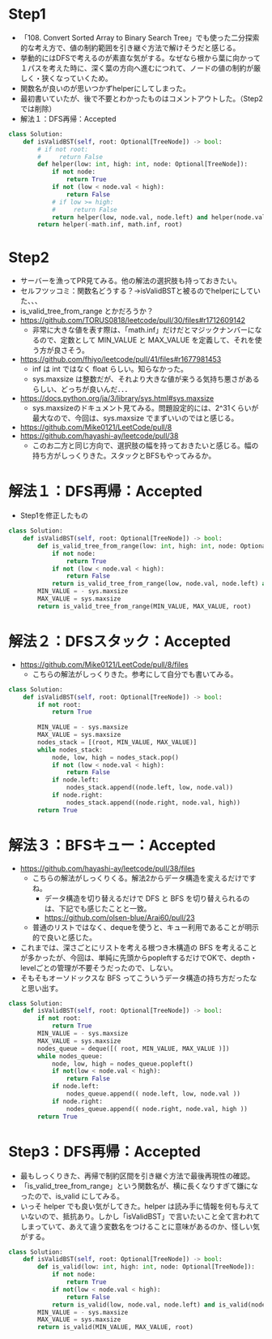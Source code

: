 # Step1
- 「108. Convert Sorted Array to Binary Search Tree」でも使った二分探索的な考え方で、値の制約範囲を引き継ぐ方法で解けそうだと感じる。
- 挙動的にはDFSで考えるのが素直な気がする。なぜなら根から葉に向かって１パスを考えた時に、深く葉の方向へ進むにつれて、ノードの値の制約が厳しく・狭くなっていくため。
- 関数名が良いのが思いつかずhelperにしてしまった。
- 最初書いていたが、後で不要とわかったものはコメントアウトした。（Step2では削除）
- 解法１：DFS再帰：Accepted
```python
class Solution:
    def isValidBST(self, root: Optional[TreeNode]) -> bool:
        # if not root:
        #     return False
        def helper(low: int, high: int, node: Optional[TreeNode]):
            if not node:
                return True
            if not (low < node.val < high):
                return False
            # if low >= high:
            #     return False
            return helper(low, node.val, node.left) and helper(node.val, high, node.right)
        return helper(-math.inf, math.inf, root)
```

# Step2
- サーバーを漁ってPR見てみる。他の解法の選択肢も持っておきたい。
- セルフツッコミ：関数名どうする？->isValidBSTと被るのでhelperにしていた、、、
- is_valid_tree_from_range とかだろうか？
- https://github.com/TORUS0818/leetcode/pull/30/files#r1712609142
   - 非常に大きな値を表す際は、「math.inf」だけだとマジックナンバーになるので、定数として MIN_VALUE と MAX_VALUE を定義して、それを使う方が良さそう。
- https://github.com/fhiyo/leetcode/pull/41/files#r1677981453
   - inf は int ではなく float らしい。知らなかった。
   - sys.maxsize は整数だが、それより大きな値が来うる気持ち悪さがあるらしい、どっちが良いんだ．．．
- https://docs.python.org/ja/3/library/sys.html#sys.maxsize
   - sys.maxsizeのドキュメント見てみる。問題設定的には、2^31くらいが最大なので、今回は、sys.maxsize でまずいいのではと感じる。
- https://github.com/Mike0121/LeetCode/pull/8
- https://github.com/hayashi-ay/leetcode/pull/38
   - このお二方と同じ方向で、選択肢の幅を持っておきたいと感じる。幅の持ち方がしっくりきた。スタックとBFSもやってみるか。

# 解法１：DFS再帰：Accepted
- Step1を修正したもの 
```python
class Solution:
    def isValidBST(self, root: Optional[TreeNode]) -> bool:
        def is_valid_tree_from_range(low: int, high: int, node: Optional[TreeNode]):
            if not node:
                return True
            if not (low < node.val < high):
                return False
            return is_valid_tree_from_range(low, node.val, node.left) and is_valid_tree_from_range(node.val, high, node.right)
        MIN_VALUE = - sys.maxsize
        MAX_VALUE = sys.maxsize
        return is_valid_tree_from_range(MIN_VALUE, MAX_VALUE, root)
```
# 解法２：DFSスタック：Accepted
- https://github.com/Mike0121/LeetCode/pull/8/files
   - こちらの解法がしっくりきた。参考にして自分でも書いてみる。
```python
class Solution:
    def isValidBST(self, root: Optional[TreeNode]) -> bool:
        if not root:
            return True
        
        MIN_VALUE = - sys.maxsize
        MAX_VALUE = sys.maxsize
        nodes_stack = [(root, MIN_VALUE, MAX_VALUE)]
        while nodes_stack:
            node, low, high = nodes_stack.pop()
            if not (low < node.val < high):
                return False
            if node.left:
                nodes_stack.append((node.left, low, node.val))
            if node.right:
                nodes_stack.append((node.right, node.val, high))
        return True

```
# 解法３：BFSキュー：Accepted
- https://github.com/hayashi-ay/leetcode/pull/38/files
   - こちらの解法がしっくりくる。解法2からデータ構造を変えるだけですね。
       - データ構造を切り替えるだけで DFS と BFS を切り替えられるのは、下記でも感じたことと一致。
       - https://github.com/olsen-blue/Arai60/pull/23
   - 普通のリストではなく、dequeを使うと、キュー利用であることが明示的で良いと感じた。
- これまでは、深さごとにリストを考える根つき木構造の BFS を考えることが多かったが、今回は、単純に先頭からpopleftするだけでOKで、depth・levelごとの管理が不要そうだったので、しない。
- そもそもオーソドックスな BFS ってこういうデータ構造の持ち方だったなと思い出す。
```python
class Solution:
    def isValidBST(self, root: Optional[TreeNode]) -> bool:
        if not root:
            return True
        MIN_VALUE = - sys.maxsize
        MAX_VALUE = sys.maxsize
        nodes_queue = deque([( root, MIN_VALUE, MAX_VALUE )])
        while nodes_queue:
            node, low, high = nodes_queue.popleft()
            if not(low < node.val < high):
                return False
            if node.left:
                nodes_queue.append(( node.left, low, node.val ))
            if node.right:
                nodes_queue.append(( node.right, node.val, high ))
        return True
```
# Step3：DFS再帰：Accepted
- 最もしっくりきた、再帰で制約区間を引き継ぐ方法で最後再現性の確認。
- 「is_valid_tree_from_range」という関数名が、横に長くなりすぎて嫌になったので、is_valid にしてみる。
- いっそ helper でも良い気がしてきた。helper は読み手に情報を何も与えていないので、抵抗あり。しかし「isValidBST」で言いたいこと全て言われてしまっていて、あえて違う変数名をつけることに意味があるのか、怪しい気がする。
```python
class Solution:
    def isValidBST(self, root: Optional[TreeNode]) -> bool:
        def is_valid(low: int, high: int, node: Optional[TreeNode]):
            if not node:
                return True
            if not(low < node.val < high):
                return False
            return is_valid(low, node.val, node.left) and is_valid(node.val, high, node.right)
        MIN_VALUE = - sys.maxsize
        MAX_VALUE = sys.maxsize
        return is_valid(MIN_VALUE, MAX_VALUE, root)
```
